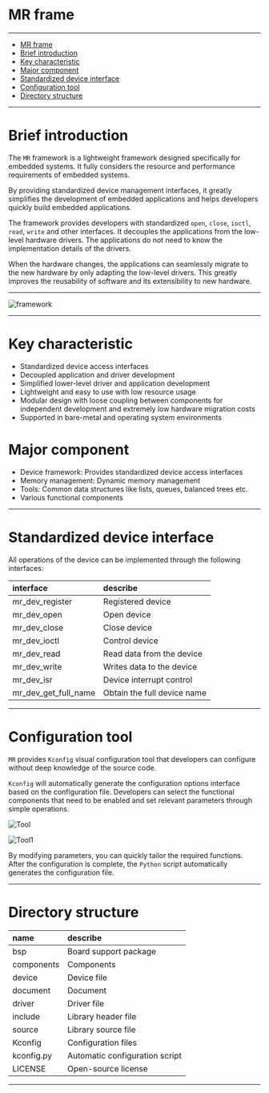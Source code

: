 # MR frame

 ----------

<!-- TOC -->
* [MR frame](#mr-frame)
* [Brief introduction](#brief-introduction)
* [Key characteristic](#key-characteristic)
* [Major component](#major-component)
* [Standardized device interface](#standardized-device-interface)
* [Configuration tool](#configuration-tool)
* [Directory structure](#directory-structure)
<!-- TOC -->

 ----------

# Brief introduction

The `MR` framework is a lightweight framework designed specifically for embedded systems. It fully considers the
resource and performance requirements of embedded systems.

By providing standardized device management interfaces, it greatly simplifies the development of embedded applications
and helps developers quickly build embedded applications.

The framework provides developers with standardized `open`, `close`, `ioctl`, `read`, `write` and other
interfaces. It decouples the applications from the low-level hardware drivers. The applications do not need to know the
implementation details of the drivers.

When the hardware changes, the applications can seamlessly migrate to the new hardware by only adapting the low-level
drivers. This greatly improves the reusability of software and its extensibility to new hardware.

 ----------

![framework](https://gitee.com/MacRsh/mr-library/raw/develop/document/picture/README.png)

 ----------

# Key characteristic

- Standardized device access interfaces
- Decoupled application and driver development
- Simplified lower-level driver and application development
- Lightweight and easy to use with low resource usage
- Modular design with loose coupling between components for independent development and extremely low hardware migration
  costs
- Supported in bare-metal and operating system environments

# Major component

- Device framework: Provides standardized device access interfaces
- Memory management: Dynamic memory management
- Tools: Common data structures like lists, queues, balanced trees etc.
- Various functional components

 ----------

# Standardized device interface

All operations of the device can be implemented through the following interfaces:

| interface            | describe                    |
|:---------------------|:----------------------------|
| mr_dev_register      | Registered device           |
| mr_dev_open          | Open device                 |
| mr_dev_close         | Close device                |
| mr_dev_ioctl         | Control device              |
| mr_dev_read          | Read data from the device   |
| mr_dev_write         | Writes data to the device   |
| mr_dev_isr           | Device interrupt control    |
| mr_dev_get_full_name | Obtain the full device name |

 ----------

# Configuration tool

`MR` provides `Kconfig` visual configuration tool that developers can configure without deep knowledge of the source
code.

`Kconfig` will automatically generate the configuration options interface based on the configuration file. Developers
can select the functional components that need to be enabled and set relevant parameters through simple operations.

![Tool](https://gitee.com/MacRsh/mr-library/raw/develop/document/picture/README_Kconfig.png)

![Tool1](https://gitee.com/MacRsh/mr-library/raw/develop/document/picture/README_Kconfig1.png)

By modifying parameters, you can quickly tailor the required functions. After the configuration is complete,
the `Python` script automatically generates the configuration file.

 ----------

# Directory structure

| name       | describe                       |
|:-----------|:-------------------------------|
| bsp        | Board support package          |
| components | Components                     |
| device     | Device file                    |
| document   | Document                       |
| driver     | Driver file                    |
| include    | Library header file            |
| source     | Library source file            |
| Kconfig    | Configuration files            |
| kconfig.py | Automatic configuration script |
| LICENSE    | Open-source license            |

 ----------